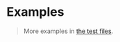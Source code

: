 # Examples

> More examples in [the test files](https://github.com/string-data-structure/failure-function/tree/main/test/src).
